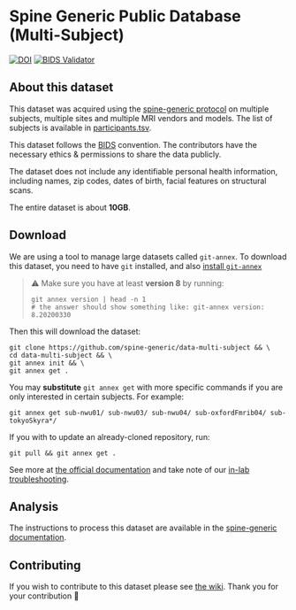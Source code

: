 # Spine Generic Public Database (Multi-Subject)
[![DOI](https://zenodo.org/badge/DOI/10.5281/zenodo.4299140.svg)](https://doi.org/10.5281/zenodo.4299140)
[![BIDS Validator](https://github.com/spine-generic/data-multi-subject/workflows/BIDS%20Validator/badge.svg)](https://github.com/spine-generic/data-multi-subject/actions?query=workflow%3A%22Dataset+Validator%22)

## About this dataset

This dataset was acquired using the [spine-generic protocol](http://spinalcordmri.org/protocols)
on multiple subjects, multiple sites and multiple MRI vendors and models. The list of subjects
is available in [participants.tsv](./participants.tsv).

This dataset follows the [BIDS](https://bids.neuroimaging.io/) convention.
The contributors have the necessary ethics & permissions to share the data publicly.

The dataset does not include any identifiable personal health information, including names,
zip codes, dates of birth, facial features on structural scans.

The entire dataset is about **10GB**.

## Download

We are using a tool to manage large datasets called `git-annex`. To download this dataset, you need to have `git` installed, and also [install `git-annex`](https://github.com/neuropoly/data-management/blob/master/git-annex.md#installation)

> ⚠️  Make sure you have at least **version 8** by running:
>
> ```
> git annex version | head -n 1
> # the answer should show something like: git-annex version: 8.20200330
> ```


Then this will download the dataset:

```
git clone https://github.com/spine-generic/data-multi-subject && \
cd data-multi-subject && \
git annex init && \
git annex get .
```

You may **substitute** `git annex get` with more specific commands if you are only interested in certain subjects. For example:

```
git annex get sub-nwu01/ sub-nwu03/ sub-nwu04/ sub-oxfordFmrib04/ sub-tokyoSkyra*/
```

If you with to update an already-cloned repository, run:

```
git pull && git annex get .
```

See more at [the official documentation](https://git-annex.branchable.com/walkthrough/) and take note of our [in-lab troubleshooting](https://github.com/neuropoly/data-management/blob/master/git-annex.md).

## Analysis

The instructions to process this dataset are available in the [spine-generic documentation](https://spine-generic.readthedocs.io/en/latest/analysis-pipeline.html).

## Contributing

If you wish to contribute to this dataset please see [the wiki](https://github.com/spine-generic/spine-generic/wiki/git-annex). Thank you for your contribution 🎉 
